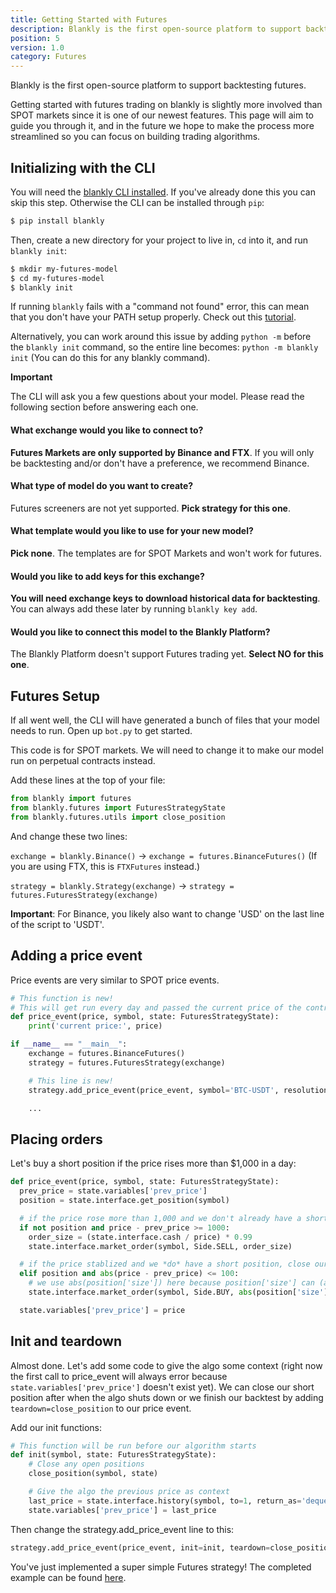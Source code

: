 ```yaml
---
title: Getting Started with Futures
description: Blankly is the first open-source platform to support backtesting futures.
position: 5
version: 1.0
category: Futures
---
```


Blankly is the first open-source platform to support backtesting futures.

Getting started with futures trading on blankly is slightly more involved than SPOT markets since it is one of our newest features.
This page will aim to guide you through it, and in the future we hope to make the process more streamlined so you can focus on building trading algorithms.

## Initializing with the CLI

You will need the [blankly CLI installed](/getting-started/installation). If you've already done this you can skip this step. Otherwise the CLI can be installed through `pip`:

```bash
$ pip install blankly
```

Then, create a new directory for your project to live in, `cd` into it, and run `blankly init`:

```bash
$ mkdir my-futures-model
$ cd my-futures-model
$ blankly init
```

If running `blankly` fails with a "command not found" error, this can mean that you don't have your PATH setup properly. Check out this [tutorial](https://www.makeuseof.com/python-windows-path/).

Alternatively, you can work around this issue by adding `python -m` before the `blankly init` command, so the entire line becomes: `python -m blankly init` (You can do this for any blankly command).

**Important**

The CLI will ask you a few questions about your model. Please read the following section before answering each one.

#### What exchange would you like to connect to?

**Futures Markets are only supported by Binance and FTX**. If you will only be backtesting and/or don't have a preference, we recommend Binance.

#### What type of model do you want to create?

Futures screeners are not yet supported. **Pick strategy for this one**.

#### What template would you like to use for your new model?

**Pick none**. The templates are for SPOT Markets and won't work for futures.

#### Would you like to add keys for this exchange?

**You will need exchange keys to download historical data for backtesting**.
You can always add these later by running `blankly key add`.

#### Would you like to connect this model to the Blankly Platform?

The Blankly Platform doesn't support Futures trading yet. **Select NO for this one**.

## Futures Setup

If all went well, the CLI will have generated a bunch of files that your model needs to run. Open up `bot.py` to get started.

This code is for SPOT markets. We will need to change it to make our model run on perpetual contracts instead.

Add these lines at the top of your file:

```python
from blankly import futures
from blankly.futures import FuturesStrategyState
from blankly.futures.utils import close_position
```

And change these two lines:

`exchange = blankly.Binance()` -> `exchange = futures.BinanceFutures()` (If you are using FTX, this is `FTXFutures` instead.)

`strategy = blankly.Strategy(exchange)` -> `strategy = futures.FuturesStrategy(exchange)`

**Important**: For Binance, you likely also want to change 'USD' on the last line of the script to 'USDT'.

## Adding a price event

Price events are very similar to SPOT price events.

```python
# This function is new!
# This will get run every day and passed the current price of the contract
def price_event(price, symbol, state: FuturesStrategyState):
    print('current price:', price)

if __name__ == "__main__":
    exchange = futures.BinanceFutures()
    strategy = futures.FuturesStrategy(exchange)

    # This line is new!
    strategy.add_price_event(price_event, symbol='BTC-USDT', resolution='1d')

    ...
```

## Placing orders

Let's buy a short position if the price rises more than $1,000 in a day:


```python
def price_event(price, symbol, state: FuturesStrategyState):
  prev_price = state.variables['prev_price']
  position = state.interface.get_position(symbol)

  # if the price rose more than 1,000 and we don't already have a short position, then short sell
  if not position and price - prev_price >= 1000:
    order_size = (state.interface.cash / price) * 0.99
    state.interface.market_order(symbol, Side.SELL, order_size)

  # if the price stablized and we *do* have a short position, close our position.
  elif position and abs(price - prev_price) <= 100:
    # we use abs(position['size']) here because position['size'] can (and will) be negative, since we have taken a short position.
    state.interface.market_order(symbol, Side.BUY, abs(position['size']), reduce_only=True)

  state.variables['prev_price'] = price
```

## Init and teardown

Almost done. 
Let's add some code to give the algo some context (right now the first call to price_event will always error because `state.variables['prev_price']` doesn't exist yet).
We can close our short position after when the algo shuts down or we finish our backtest by adding `teardown=close_position` to our price event.

Add our init functions:
```python
# This function will be run before our algorithm starts
def init(symbol, state: FuturesStrategyState):
    # Close any open positions
    close_position(symbol, state)

    # Give the algo the previous price as context
    last_price = state.interface.history(symbol, to=1, return_as='deque', resolution=state.resolution)['close'][-1]
    state.variables['prev_price'] = last_price
```

Then change the strategy.add_price_event line to this:

```python
strategy.add_price_event(price_event, init=init, teardown=close_position, symbol='BTC-USDT', resolution='1d')
```

You've just implemented a super simple Futures strategy! The completed example can be found [here](https://github.com/blankly-finance/blankly/blob/main/examples/futures_tutorial.py).
